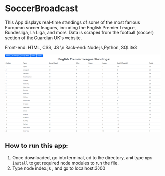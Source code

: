 # SoccerBroadcast
This App displays real-time standings of some of the most famous European soccer leagues, including the English Premier League, Bundesliga, La Liga, and more. Data is scraped from the football (soccer) section of the Guardian UK's website.

Front-end: HTML, CSS, JS \n
Back-end: Node.js,Python, SQLite3

![EPL sc](https://github.com/trandavidq/SoccerBroadcast/blob/master/epl%20standings.PNG)
## How to run this app:
1. Once downloaded, go into terminal, cd to the directory, and type `npm install` to get required node modules to run the file.
2. Type node index.js , and go to localhost:3000
